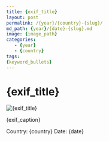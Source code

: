 ```yaml
---
title: {exif_title}
layout: post
permalink: /{year}/{country}-{slug}/
md_path: {year}/{date}-{slug}.md
image: {image_path}
categories:
   - {year}
   - {country}
tags:
{keyword_bullets}
---
```


# {exif_title}

![{exif_title}]({image_path})

{exif_caption}

Country: {country}
Date: {date}
